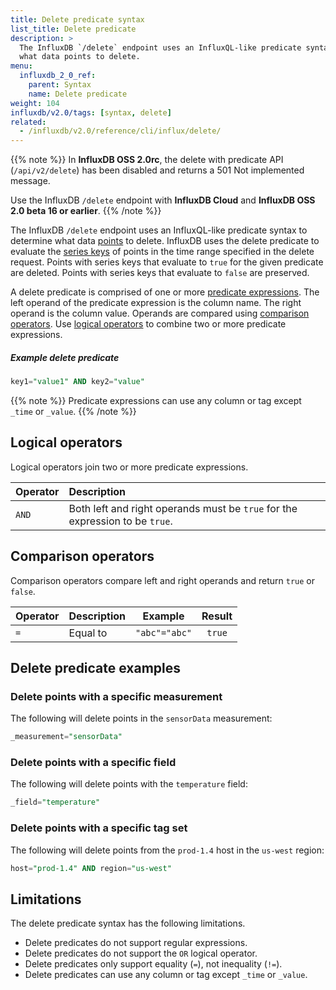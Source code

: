 ```yaml
---
title: Delete predicate syntax
list_title: Delete predicate
description: >
  The InfluxDB `/delete` endpoint uses an InfluxQL-like predicate syntax to determine
  what data points to delete.
menu:
  influxdb_2_0_ref:
    parent: Syntax
    name: Delete predicate
weight: 104
influxdb/v2.0/tags: [syntax, delete]
related:
  - /influxdb/v2.0/reference/cli/influx/delete/
---
```


{{% note %}}
In **InfluxDB OSS 2.0rc**, the delete with predicate API (`/api/v2/delete`) has been disabled and returns a 501 Not implemented message.

Use the InfluxDB `/delete` endpoint with **InfluxDB Cloud** and **InfluxDB OSS 2.0 beta 16 or earlier**.
{{% /note %}}

The InfluxDB `/delete` endpoint uses an InfluxQL-like predicate syntax to determine
what data [points](/influxdb/v2.0/reference/glossary/#point) to delete.
InfluxDB uses the delete predicate to evaluate the [series keys](/influxdb/v2.0/reference/glossary/#series-key)
of points in the time range specified in the delete request.
Points with series keys that evaluate to `true` for the given predicate are deleted.
Points with series keys that evaluate to `false` are preserved.

A delete predicate is comprised of one or more [predicate expressions](/influxdb/v2.0/reference/glossary/#predicate-expression).
The left operand of the predicate expression is the column name.
The right operand is the column value.
Operands are compared using [comparison operators](#comparison-operators).
Use [logical operators](#logical-operators) to combine two or more predicate expressions.

##### Example delete predicate
```sql
key1="value1" AND key2="value"
```
{{% note %}}
Predicate expressions can use any column or tag except `_time` or `_value`.
{{% /note %}}

## Logical operators
Logical operators join two or more predicate expressions.

| Operator | Description                                                                  |
|:-------- |:-----------                                                                  |
| `AND`    | Both left and right operands must be `true` for the expression to be `true`. |

## Comparison operators
Comparison operators compare left and right operands and return `true` or `false`.

| Operator | Description  | Example        | Result |
|:-------- |:-----------  |:-------:       |:------:|
| `=`      | Equal to     | `"abc"="abc"`  | `true` |

## Delete predicate examples

### Delete points with a specific measurement
The following will delete points in the `sensorData` measurement:

```sql
_measurement="sensorData"
```

### Delete points with a specific field
The following will delete points with the `temperature` field:

```sql
_field="temperature"
```

### Delete points with a specific tag set
The following will delete points from the `prod-1.4` host in the `us-west` region:

```sql
host="prod-1.4" AND region="us-west"
```

## Limitations
The delete predicate syntax has the following limitations.

- Delete predicates do not support regular expressions.
- Delete predicates do not support the `OR` logical operator.
- Delete predicates only support equality (`=`), not inequality (`!=`).
- Delete predicates can use any column or tag except `_time` or `_value`.
